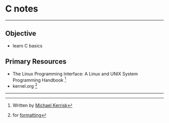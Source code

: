 # C notes

---

## Objective
* learn C basics

## Primary Resources
* The Linux Programming Interface: A Linux and UNIX System Programming Handbook [^lpi]
* kernel.org [^kernel]




---
[^lpi]: Written by [Michael Kerrisk](https://en.wikipedia.org/wiki/The_Linux_Programming_Interface)

[^kernel]: for [formatting](https://www.kernel.org/doc/html/v4.10/process/coding-style.html)
